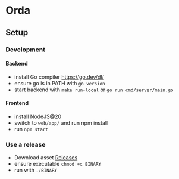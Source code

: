 # Orda

## Setup

### Development 
#### Backend 

- install Go compiler https://go.dev/dl/
- ensure go is in PATH with `go version`
- start backend with `make run-local` or `go run cmd/server/main.go`

#### Frontend

- install NodeJS@20
- switch to `web/app/` and run npm install
- run `npm start`


### Use a release
- Download asset [Releases](https://github.com/scharph/orda/releases)
- ensure executable `chmod +x BINARY`
- run with `./BINARY`
